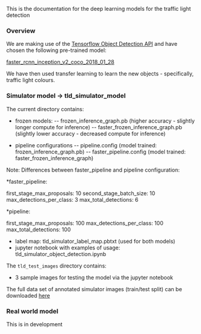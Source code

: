 This is the documentation for the deep learning models for the traffic light detection

### Overview
We are making use of the [Tensorflow Object Detection API](https://github.com/tensorflow/models) and have chosen the following pre-trained model:

[faster_rcnn_inception_v2_coco_2018_01_28](http://download.tensorflow.org/models/object_detection/faster_rcnn_inception_v2_coco_2018_01_28.tar.gz)

We have then used transfer learning to learn the new objects - specifically, traffic light colours.

### Simulator model -> tld_simulator_model

The current directory contains:

- frozen models:
-- frozen_inference_graph.pb (higher accuracy - slightly longer compute for inference)
-- faster_frozen_inference_graph.pb (slightly lower accuracy - decreased compute for inference)

- pipeline configurations 
-- pipeline.config (model trained: frozen_inference_graph.pb)
-- faster_pipeline.config (model trained: faster_frozen_inference_graph)

Note: Differences between faster_pipeline and pipeline configuration:

*faster_pipeline: 

first_stage_max_proposals: 10
second_stage_batch_size: 10
max_detections_per_class: 3
max_total_detections: 6


*pipeline: 

first_stage_max_proposals: 100
max_detections_per_class: 100
max_total_detections: 100

- label map: tld_simulator_label_map.pbtxt (used for both models) 
- jupyter notebook with examples of usage: tld_simulator_object_detection.ipynb

The `tld_test_images` directory contains:

- 3 sample images for testing the model via the jupyter notebook

The full data set of annotated simulator images (train/test split) can be downloaded [here](https://drive.google.com/open?id=146sr5zUg1ojYFWN0SN7_TJ41g7Jy7I9c)

### Real world model
This is in development
